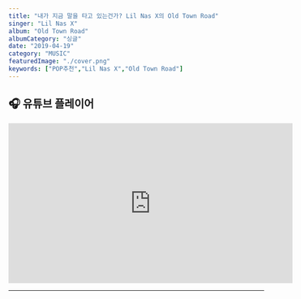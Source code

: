 ```yaml
---
title: "내가 지금 말을 타고 있는건가? Lil Nas X의 Old Town Road"
singer: "Lil Nas X"
album: "Old Town Road"
albumCategory: "싱글"
date: "2019-04-19"
category: "MUSIC"
featuredImage: "./cover.png"
keywords: ["POP추천","Lil Nas X","Old Town Road"]
---
```


## 🎧 유튜브 플레이어

<iframe width="560" height="315" src="https://www.youtube.com/embed/videoseries?list=OLAK5uy_mj4Kj877OaetlonE5HFFUeXgBCxRStSNY" frameborder="0" allow="accelerometer; autoplay; encrypted-media; gyroscope; picture-in-picture" allowfullscreen></iframe>

<br>

- - -